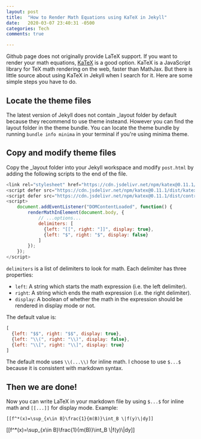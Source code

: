 ```yaml
---
layout: post
title:  "How to Render Math Equations using KaTeX in Jekyll"
date:   2020-03-07 23:40:31 -0500
categories: Tech 
comments: true

---
```




Github page does not originally provide LaTeX support. If you want to render your math equations, [KaTeX](https://katex.org) is a good option. KaTeX is a JavaScript library for TeX math rendering on the web, faster than MathJax.  But there is little source about using KaTeX in Jekyll when I search for it. Here are some simple steps you have to do.

## Locate the theme files

The latest version of Jekyll does not contain _layout folder by default because they recommend to use theme insteand. However you can find the layout folder in the theme bundle. You can locate the theme bundle by running `bundle info minima` in your terminal if you're using minima theme.

## Copy and modify theme files

Copy the _layout folder into your Jekyll workspace and modify `post.html` by adding the following scripts to the end of the file.

```js
<link rel="stylesheet" href="https://cdn.jsdelivr.net/npm/katex@0.11.1/dist/katex.min.css" integrity="sha384-zB1R0rpPzHqg7Kpt0Aljp8JPLqbXI3bhnPWROx27a9N0Ll6ZP/+DiW/UqRcLbRjq" crossorigin="anonymous">
<script defer src="https://cdn.jsdelivr.net/npm/katex@0.11.1/dist/katex.min.js" integrity="sha384-y23I5Q6l+B6vatafAwxRu/0oK/79VlbSz7Q9aiSZUvyWYIYsd+qj+o24G5ZU2zJz" crossorigin="anonymous"></script>
<script defer src="https://cdn.jsdelivr.net/npm/katex@0.11.1/dist/contrib/auto-render.min.js" integrity="sha384-kWPLUVMOks5AQFrykwIup5lo0m3iMkkHrD0uJ4H5cjeGihAutqP0yW0J6dpFiVkI" crossorigin="anonymous"></script>
<script>
    document.addEventListener("DOMContentLoaded", function() {
        renderMathInElement(document.body, {
            // ...options...
            delimiters: [
              {left: "[[", right: "]]", display: true},
              {left: "$", right: "$", display: false}
            ]
        });
    });
</script>
```

`delimiters` is a list of delimiters to look for math. Each delimiter has three properties:

- `left`: A string which starts the math expression (i.e. the left delimiter).
- `right`: A string which ends the math expression (i.e. the right delimiter).
- `display`: A boolean of whether the math in the expression should be rendered in display mode or not.

The default value is:

```js
[
  {left: "$$", right: "$$", display: true},
  {left: "\\(", right: "\\)", display: false},
  {left: "\\[", right: "\\]", display: true}
]
```

The default mode uses `\\(...\\)` for inline math. I choose to use `$...$` because it is consistent with markdown syntax. 

## Then we are done!

Now you can write LaTeX in your markdown file by using `$...$` for inline math and `[[...]]` for display mode. Example:

```
[[f^*(x)=\sup_{x\in B}\frac{1}{m(B)}\int_B \|f(y)\|dy]]
```

[[f^*(x)=\sup_{x\in B}\frac{1}{m(B)}\int_B \\|f(y)\\|dy]]

